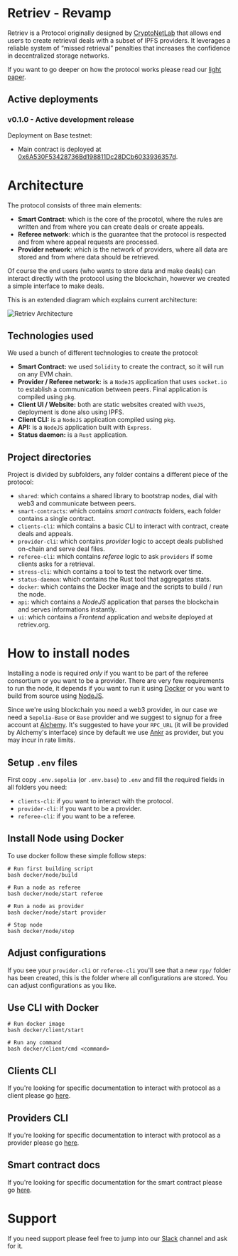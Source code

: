 # Retriev - Revamp

Retriev is a Protocol originally designed by [CryptoNetLab](https://cryptonet.org/) that allows end users to create retrieval deals with a subset of IPFS providers. It leverages a reliable system of “missed retrieval” penalties that increases the confidence in decentralized storage networks.

If you want to go deeper on how the protocol works please read our [light paper](./PAPER.md).

## Active deployments

### v0.1.0 - Active development release
Deployment on Base testnet:
- Main contract is deployed at [0x6A530F53428736Bd198811Dc28DCb6033936357d](https://sepolia.basescan.org/address/0x6A530F53428736Bd198811Dc28DCb6033936357d).

# Architecture

The protocol consists of three main elements:
- **Smart Contract**: which is the core of the procotol, where the rules are written and from where you can create deals or create appeals.
- **Referee network**: which is the guarantee that the protocol is respected and from where appeal requests are processed. 
- **Provider network**: which is the network of providers, where all data are stored and from where data should be retrieved.

Of course the end users (who wants to store data and make deals) can interact directly with the protocol using the blockchain, however we created a simple interface to make deals.

This is an extended diagram which explains current architecture:

![Retriev Architecture](./_docs/architecture.jpg "Retriev Architecture")
## Technologies used

We used a bunch of different technologies to create the protocol:
- **Smart Contract:** we used `Solidity` to create the contract, so it will run on any EVM chain.
- **Provider / Referee network:** is a `NodeJS` application that uses `socket.io` to establish a communication between peers. Final application is compiled using `pkg`.
- **Client UI / Website:** both are static websites created with `VueJS`, deployment is done also using IPFS.
- **Client CLI:** is a `NodeJS` application compiled using `pkg`.
- **API:** is a `NodeJS` application built with `Express`.
- **Status daemon:** is a `Rust` application.
## Project directories

Project is divided by subfolders, any folder contains a different piece of the protocol:
- `shared`: which contains a shared library to bootstrap nodes, dial with web3 and communicate between peers.
- `smart-contracts`: which contains *smart contracts* folders, each folder contains a single contract.
- `clients-cli`: which contains a basic CLI to interact with contract, create deals and appeals.
- `provider-cli`: which contains *provider* logic to accept deals published on-chain and serve deal files.
- `referee-cli`: which contains *referee* logic to ask `providers` if some clients asks for a retrieval.
- `stress-cli`: which contains a tool to test the network over time.
- `status-daemon`: which contains the Rust tool that aggregates stats.
- `docker`: which contains the Docker image and the scripts to build / run the node.
- `api`: which contains a *NodeJS* application that parses the blockchain and serves informations instantly.
- `ui`: which contains a *Frontend* application and website deployed at retriev.org.

# How to install nodes

Installing a node is required *only* if you want to be part of the referee consortium or you want to be a provider. There are very few requirements to run the node, it depends if you want to run it using [Docker](https://www.docker.com/) or you want to build from source using [NodeJS](https://nodejs.org/en/).

Since we're using blockchain you need a web3 provider, in our case we need a `Sepolia-Base` or `Base` provider and we suggest to signup for a free account at [Alchemy](https://alchemy.com). It's suggested to have your `RPC_URL` (it will be provided by Alchemy's interface) since by default we use [Ankr](https://ankr.com) as provider, but you may incur in rate limits.

## Setup `.env` files

First copy `.env.sepolia` (or `.env.base`) to `.env` and fill the required fields in all folders you need:
- `clients-cli`: if you want to interact with the protocol.
- `provider-cli`: if you want to be a provider.
- `referee-cli`: if you want to be a referee.

## Install Node using Docker

To use docker follow these simple follow steps:

```
# Run first building script
bash docker/node/build

# Run a node as referee
bash docker/node/start referee

# Run a node as provider
bash docker/node/start provider

# Stop node
bash docker/node/stop
```

## Adjust configurations

If you see your `provider-cli` or `referee-cli` you'll see that a new `rpp/` folder has been created, this is the folder where all configurations are stored. You can adjust configurations as you like.

## Use CLI with Docker
```
# Run docker image
bash docker/client/start

# Run any command
bash docker/client/cmd <command>
```

## Clients CLI

If you're looking for specific documentation to interact with protocol as a client please go [here](./clients-cli/README.md).

## Providers CLI

If you're looking for specific documentation to interact with protocol as a provider please go [here](./provider-cli/README.md).

## Smart contract docs

If you're looking for specific documentation for the smart contract please go [here](./smart-contracts/main/README.md).

# Support

If you need support please feel free to jump into our [Slack](https://filecoinproject.slack.com/archives/C03CJKWP2DR) channel and ask for it.
